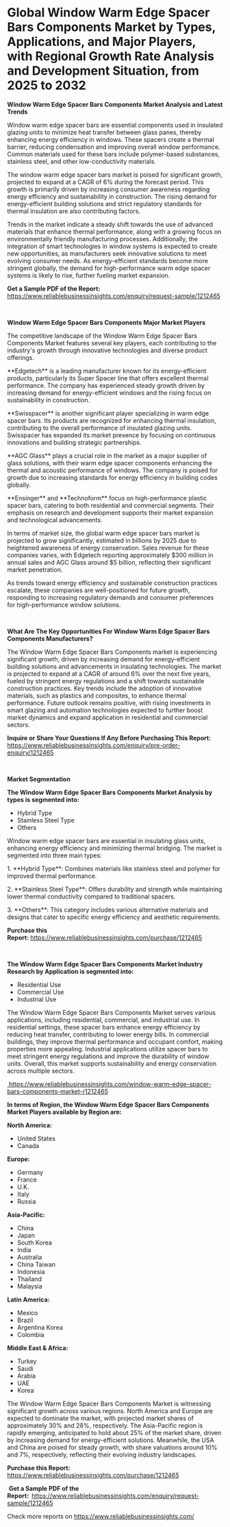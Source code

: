 <p><h1>Global Window Warm Edge Spacer Bars Components Market by Types, Applications, and Major Players, with Regional Growth Rate Analysis and Development Situation, from 2025 to 2032</h1></p><p><strong>Window Warm Edge Spacer Bars Components Market Analysis and Latest Trends</strong></p>
<p><p>Window warm edge spacer bars are essential components used in insulated glazing units to minimize heat transfer between glass panes, thereby enhancing energy efficiency in windows. These spacers create a thermal barrier, reducing condensation and improving overall window performance. Common materials used for these bars include polymer-based substances, stainless steel, and other low-conductivity materials.</p><p>The window warm edge spacer bars market is poised for significant growth, projected to expand at a CAGR of 6% during the forecast period. This growth is primarily driven by increasing consumer awareness regarding energy efficiency and sustainability in construction. The rising demand for energy-efficient building solutions and strict regulatory standards for thermal insulation are also contributing factors. </p><p>Trends in the market indicate a steady shift towards the use of advanced materials that enhance thermal performance, along with a growing focus on environmentally friendly manufacturing processes. Additionally, the integration of smart technologies in window systems is expected to create new opportunities, as manufacturers seek innovative solutions to meet evolving consumer needs. As energy-efficient standards become more stringent globally, the demand for high-performance warm edge spacer systems is likely to rise, further fueling market expansion.</p></p>
<p><strong>Get a Sample PDF of the Report:&nbsp;</strong> <a href="https://www.reliablebusinessinsights.com/enquiry/request-sample/1212465?utm_campaign=2274&utm_medium=2&utm_source=Github&utm_content=ia&utm_term=24032025&utm_id=window-warm-edge-spacer-bars-components">https://www.reliablebusinessinsights.com/enquiry/request-sample/1212465</a></p>
<p>&nbsp;</p>
<p><strong>Window Warm Edge Spacer Bars Components Major Market Players</strong></p>
<p><p>The competitive landscape of the Window Warm Edge Spacer Bars Components Market features several key players, each contributing to the industry's growth through innovative technologies and diverse product offerings. </p><p>**Edgetech** is a leading manufacturer known for its energy-efficient products, particularly its Super Spacer line that offers excellent thermal performance. The company has experienced steady growth driven by increasing demand for energy-efficient windows and the rising focus on sustainability in construction. </p><p>**Swisspacer** is another significant player specializing in warm edge spacer bars. Its products are recognized for enhancing thermal insulation, contributing to the overall performance of insulated glazing units. Swisspacer has expanded its market presence by focusing on continuous innovations and building strategic partnerships.</p><p>**AGC Glass** plays a crucial role in the market as a major supplier of glass solutions, with their warm edge spacer components enhancing the thermal and acoustic performance of windows. The company is poised for growth due to increasing standards for energy efficiency in building codes globally.</p><p>**Ensinger** and **Technoform** focus on high-performance plastic spacer bars, catering to both residential and commercial segments. Their emphasis on research and development supports their market expansion and technological advancements.</p><p>In terms of market size, the global warm edge spacer bars market is projected to grow significantly, estimated in billions by 2025 due to heightened awareness of energy conservation. Sales revenue for these companies varies, with Edgetech reporting approximately $300 million in annual sales and AGC Glass around $5 billion, reflecting their significant market penetration.</p><p>As trends toward energy efficiency and sustainable construction practices escalate, these companies are well-positioned for future growth, responding to increasing regulatory demands and consumer preferences for high-performance window solutions.</p></p>
<p>&nbsp;</p>
<p><strong>What Are The Key Opportunities For Window Warm Edge Spacer Bars Components Manufacturers?</strong></p>
<p><p>The Window Warm Edge Spacer Bars Components market is experiencing significant growth, driven by increasing demand for energy-efficient building solutions and advancements in insulating technologies. The market is projected to expand at a CAGR of around 6% over the next five years, fueled by stringent energy regulations and a shift towards sustainable construction practices. Key trends include the adoption of innovative materials, such as plastics and composites, to enhance thermal performance. Future outlook remains positive, with rising investments in smart glazing and automation technologies expected to further boost market dynamics and expand application in residential and commercial sectors.</p></p>
<p><strong>Inquire or Share Your Questions If Any Before Purchasing This Report:</strong> <a href="https://www.reliablebusinessinsights.com/enquiry/pre-order-enquiry/1212465?utm_campaign=2274&utm_medium=2&utm_source=Github&utm_content=ia&utm_term=24032025&utm_id=window-warm-edge-spacer-bars-components">https://www.reliablebusinessinsights.com/enquiry/pre-order-enquiry/1212465</a></p>
<p>&nbsp;</p>
<p><strong>Market Segmentation</strong></p>
<p><strong>The Window Warm Edge Spacer Bars Components Market Analysis by types is segmented into:</strong></p>
<p><ul><li>Hybrid Type</li><li>Stainless Steel Type</li><li>Others</li></ul></p>
<p><p>Window warm edge spacer bars are essential in insulating glass units, enhancing energy efficiency and minimizing thermal bridging. The market is segmented into three main types: </p><p>1. **Hybrid Type**: Combines materials like stainless steel and polymer for improved thermal performance.</p><p>   </p><p>2. **Stainless Steel Type**: Offers durability and strength while maintaining lower thermal conductivity compared to traditional spacers.</p><p>3. **Others**: This category includes various alternative materials and designs that cater to specific energy efficiency and aesthetic requirements.</p></p>
<p><strong>Purchase this Report:&nbsp;</strong><a href="https://www.reliablebusinessinsights.com/purchase/1212465?utm_campaign=2274&utm_medium=2&utm_source=Github&utm_content=ia&utm_term=24032025&utm_id=window-warm-edge-spacer-bars-components">https://www.reliablebusinessinsights.com/purchase/1212465</a></p>
<p>&nbsp;</p>
<p><strong>The Window Warm Edge Spacer Bars Components Market Industry Research by Application is segmented into:</strong></p>
<p><ul><li>Residential Use</li><li>Commercial Use</li><li>Industrial Use</li></ul></p>
<p><p>The Window Warm Edge Spacer Bars Components Market serves various applications, including residential, commercial, and industrial use. In residential settings, these spacer bars enhance energy efficiency by reducing heat transfer, contributing to lower energy bills. In commercial buildings, they improve thermal performance and occupant comfort, making properties more appealing. Industrial applications utilize spacer bars to meet stringent energy regulations and improve the durability of window units. Overall, this market supports sustainability and energy conservation across multiple sectors.</p></p>
<p><a href="https://www.reliablebusinessinsights.com/window-warm-edge-spacer-bars-components-market-r1212465?utm_campaign=2274&utm_medium=2&utm_source=Github&utm_content=ia&utm_term=24032025&utm_id=window-warm-edge-spacer-bars-components">&nbsp;https://www.reliablebusinessinsights.com/window-warm-edge-spacer-bars-components-market-r1212465</a></p>
<p><strong>In terms of Region, the Window Warm Edge Spacer Bars Components Market Players available by Region are:</strong></p>
<p>
    <p> <strong> North America: </strong>
        <ul>
            <li>United States</li>
            <li>Canada</li>
        </ul>
        </p> 
    <p> <strong> Europe: </strong>
        <ul>
            <li>Germany</li>
            <li>France</li>
            <li>U.K.</li>
            <li>Italy</li>
            <li>Russia</li>
        </ul>
        </p> 
    <p> <strong> Asia-Pacific: </strong>
        <ul>
            <li>China</li>
            <li>Japan</li>
            <li>South Korea</li>
            <li>India</li>
            <li>Australia</li>
            <li>China Taiwan</li>
            <li>Indonesia</li>
            <li>Thailand</li>
            <li>Malaysia</li>
        </ul>
        </p> 
    <p> <strong> Latin America: </strong>
        <ul>
            <li>Mexico</li>
            <li>Brazil</li>
            <li>Argentina Korea</li>
            <li>Colombia</li>
        </ul>
        </p> 
    <p> <strong> Middle East & Africa: </strong>
        <ul>
            <li>Turkey</li>
            <li>Saudi</li>
            <li>Arabia</li>
            <li>UAE</li>
            <li>Korea</li>
        </ul>
    </p>
    </p>
<p><p>The Window Warm Edge Spacer Bars Components Market is witnessing significant growth across various regions. North America and Europe are expected to dominate the market, with projected market shares of approximately 30% and 28%, respectively. The Asia-Pacific region is rapidly emerging, anticipated to hold about 25% of the market share, driven by increasing demand for energy-efficient solutions. Meanwhile, the USA and China are poised for steady growth, with share valuations around 10% and 7%, respectively, reflecting their evolving industry landscapes.</p></p>
<p><strong>Purchase this Report: </strong><a href="https://www.reliablebusinessinsights.com/purchase/1212465?utm_campaign=2274&utm_medium=2&utm_source=Github&utm_content=ia&utm_term=24032025&utm_id=window-warm-edge-spacer-bars-components">https://www.reliablebusinessinsights.com/purchase/1212465</a></p>
<p>&nbsp;<strong>Get a Sample PDF of the Report:&nbsp;&nbsp;</strong><a href="https://www.reliablebusinessinsights.com/enquiry/request-sample/1212465?utm_campaign=2274&utm_medium=2&utm_source=Github&utm_content=ia&utm_term=24032025&utm_id=window-warm-edge-spacer-bars-components">https://www.reliablebusinessinsights.com/enquiry/request-sample/1212465</a></p>
<p><strong></strong></p>
<p>Check more reports on <a href="https://www.reliablebusinessinsights.com/?utm_campaign=2274&utm_medium=2&utm_source=Github&utm_content=ia&utm_term=24032025&utm_id=window-warm-edge-spacer-bars-components">https://www.reliablebusinessinsights.com/</a></p>